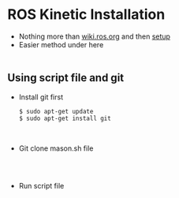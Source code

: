 # ROS Kinetic Installation
+ Nothing more than [wiki.ros.org](http://wiki.ros.org/kinetic/Installation/Ubuntu) and then [setup](http://wiki.ros.org/ROS/Tutorials/InstallingandConfiguringROSEnvironment)
+ Easier method under here
</br></br>

## Using script file and git
+ Install git first
  ~~~shell
  $ sudo apt-get update
  $ sudo apt-get install git
  ~~~
  
  </br>
+ Git clone mason.sh file
  ~~~
  ~~~
  
  </br>
+ Run script file
  ~~~
  ~~~
